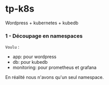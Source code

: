 # tp-k8s
Wordpress + kubernetes + kubedb 



### 1 - Découpage en namespaces

`Voulu` :
  - app: pour wordpress
  - db: pour kubedb
  - monitoring: pour prometheus et grafana


En réalité nous n'avons qu'un seul namespace.
  
